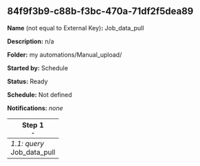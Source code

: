 ## 84f9f3b9-c88b-f3bc-470a-71df2f5dea89

**Name** (not equal to External Key)**:** Job_data_pull

**Description:** n/a

**Folder:** my automations/Manual_upload/

**Started by:** Schedule

**Status:** Ready

**Schedule:** Not defined

**Notifications:** _none_


| Step 1<br>_<small>-</small>_ |
| --- |
| _1.1: query_<br>Job_data_pull |
